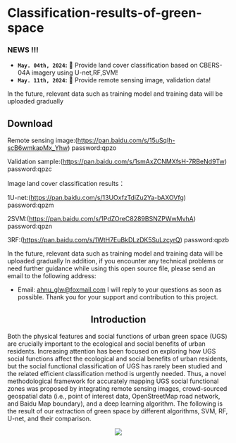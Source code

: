 # Classification-results-of-green-space

### NEWS !!!
* **`May. 04th, 2024`:** :rocket: Provide land cover classification based on CBERS-04A imagery using U-net,RF,SVM!
* **`May. 11th, 2024`:** :rocket: Provide  remote sensing image, validation data!
  
In the future, relevant data such as training model and training data will be uploaded gradually

## Download

Remote sensing image:(https://pan.baidu.com/s/15uSqIh-scB6wmkapMx_Yhw)   password:qpzo

Validation sample:(https://pan.baidu.com/s/1smAxZCNMXfsH-7RBeNd9Tw)  password:qpzc

Image land cover classification results：

1U-net:(https://pan.baidu.com/s/13UOxfzTdiZu2Ya-bAXOVfg)  password:qpzm

2SVM:(https://pan.baidu.com/s/1PdZOreC8289BSNZPWwMvhA)  password:qpzn

3RF:(https://pan.baidu.com/s/1WtH7EuBkDLzDK5SuLzcyrQ) password:qpzb



In the future, relevant data such as training model and training data will be uploaded gradually
In addition, if you encounter any technical problems or need further guidance while using this open source file, please send an email to the following address:
- Email: ahnu_glw@foxmail.com
I will reply to your questions as soon as possible. Thank you for your support and contribution to this project.




## <div align="center">Introduction</div>
Both the physical features and social functions of urban green space (UGS) are crucially important to the ecological and social benefits of urban residents.  Increasing attention has been focused on exploring how UGS social functions affect the ecological and social benefits of urban residents, but the social functional classification of UGS has rarely been studied and the related efficient classification method is urgently needed.  Thus, a novel methodological framework for accurately mapping UGS social functional zones was proposed by integrating remote sensing images, crowd-sourced geospatial data (i.e., point of interest data, OpenStreetMap road network, and Baidu Map boundary), and a deep learning algorithm.  The following is the result of our extraction of green space by different algorithms, SVM, RF, U-net, and their comparison.
<div align=center>
<img src="https://github.com/glw5201314/Classification-results-of-green-space/assets/74762812/a19f1a2c-db79-463f-b524-5e05f2d9de81" > 
</div>





